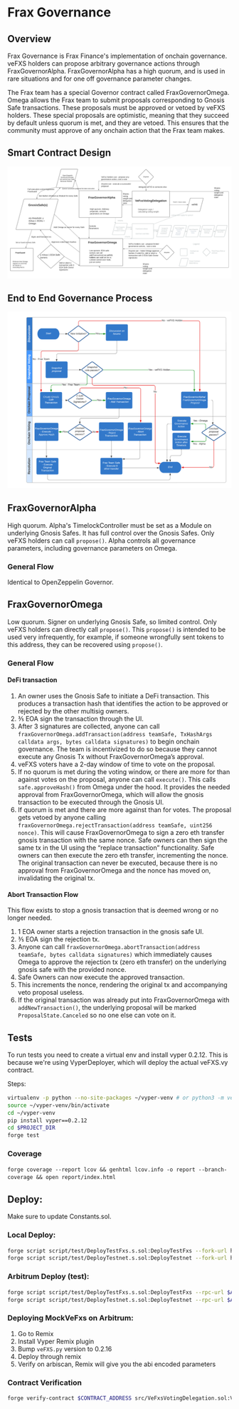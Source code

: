 # Frax Governance

## Overview

Frax Governance is Frax Finance's implementation of onchain governance. veFXS holders can propose arbitrary governance actions through FraxGovernorAlpha. FraxGovernorAlpha has a high quorum, and is used in rare situations and for one off governance parameter changes.

The Frax team has a special Governor contract called FraxGovernorOmega. Omega allows the Frax team to submit proposals corresponding to Gnosis Safe transactions. These proposals must be approved or vetoed by veFXS holders. These special proposals are optimistic, meaning that they succeed by default unless quorum is met, and they are vetoed. This ensures that the community must approve of any onchain action that the Frax team makes.

## Smart Contract Design

![Smart Contract Design](./frxGovSmartContractDesign.png "Smart Contract Design")

## End to End Governance Process

![End to End Governance Process](./frxGovSwimlanes.png "End to End Governance Process")

## FraxGovernorAlpha
High quorum. Alpha's TimelockController must be set as a Module on underlying Gnosis Safes. It has full control over the Gnosis Safes. Only veFXS holders can call `propose()`. Alpha controls all governance parameters, including governance parameters on Omega.

### General Flow
Identical to OpenZeppelin Governor.

## FraxGovernorOmega
Low quorum. Signer on underlying Gnosis Safe, so limited control. Only veFXS holders can directly call `propose()`. This `propose()` is intended to be used very infrequently, for example, if someone wrongfully sent tokens to this address, they can be recovered using `propose()`.

### General Flow
#### DeFi transaction
1. An owner uses the Gnosis Safe to initiate a DeFi transaction. This produces a transaction hash that identifies the action to be approved or rejected by the other multisig owners.
2. ⅗ EOA sign the transaction through the UI.
3. After 3 signatures are collected, anyone can call `fraxGovernorOmega.addTransaction(address teamSafe, TxHashArgs calldata args, bytes calldata signatures)` to begin onchain governance. The team is incentivized to do so because they cannot execute any Gnosis Tx without FraxGovernorOmega’s approval.
4. veFXS voters have a 2-day window of time to vote on the proposal.
5. If no quorum is met during the voting window, or there are more for than against votes on the proposal, anyone can call `execute()`. This calls `safe.approveHash()` from Omega under the hood. It provides the needed approval from FraxGovernorOmega, which will allow the gnosis transaction to be executed through the Gnosis UI.
6. If quorum is met and there are more against than for votes. The proposal gets vetoed by anyone calling `fraxGovernorOmega.rejectTransaction(address teamSafe, uint256 nonce)`. This will cause FraxGovernorOmega to sign a zero eth transfer gnosis transaction with the same nonce. Safe owners can then sign the same tx in the UI using the “replace transaction” functionality. Safe owners can then execute the zero eth transfer, incrementing the nonce. The original transaction can never be executed, because there is no approval from FraxGovernorOmega and the nonce has moved on, invalidating the original tx.

#### Abort Transaction Flow
This flow exists to stop a gnosis transaction that is deemed wrong or no longer needed.

1. 1 EOA owner starts a rejection transaction in the gnosis safe UI.
2. ⅗ EOA sign the rejection tx.
3. Anyone can call `fraxGovernorOmega.abortTransaction(address teamSafe, bytes calldata signatures)` which immediately causes Omega to approve the rejection tx (zero eth transfer) on the underlying gnosis safe with the provided nonce.
4. Safe Owners can now execute the approved transaction.
5. This increments the nonce, rendering the original tx and accompanying veto proposal useless.
6. If the original transaction was already put into FraxGovernorOmega with `addNewTransaction()`, the underlying proposal will be marked `ProposalState.Canceled` so no one else can vote on it.

## Tests
To run tests you need to create a virtual env and install vyper 0.2.12. This is because we're using VyperDeployer,
which will deploy the actual veFXS.vy contract.

Steps:
```bash
virtualenv -p python --no-site-packages ~/vyper-venv # or python3 -m venv ~/vyper-venv
source ~/vyper-venv/bin/activate
cd ~/vyper-venv
pip install vyper==0.2.12
cd $PROJECT_DIR
forge test
```

### Coverage
`forge coverage --report lcov && genhtml lcov.info -o report --branch-coverage && open report/index.html`

## Deploy:
Make sure to update Constants.sol.

### Local Deploy:
 ```bash
forge script script/test/DeployTestFxs.s.sol:DeployTestFxs --fork-url http://localhost:8545 --broadcast
forge script script/test/DeployTestnet.s.sol:DeployTestnet --fork-url http://localhost:8545 --broadcast
 ```

### Arbitrum Deploy (test):
```bash
forge script script/test/DeployTestFxs.s.sol:DeployTestFxs --rpc-url $ARBI_RPC_URL -vvvvv --verify --etherscan-api-key $ARBISCAN_KEY --verifier-url $ARBISCAN_API_URL
forge script script/test/DeployTestnet.s.sol:DeployTestnet --rpc-url $ARBI_RPC_URL -vvvvv --verify --etherscan-api-key $ARBISCAN_KEY --verifier-url $ARBISCAN_API_URL
```

### Deploying MockVeFxs on Arbitrum:
1. Go to Remix
2. Install Vyper Remix plugin
3. Bump `veFXS.py` version to 0.2.16
4. Deploy through remix
5. Verify on arbiscan, Remix will give you the abi encoded parameters

### Contract Verification
```bash
forge verify-contract $CONTRACT_ADDRESS src/VeFxsVotingDelegation.sol:VeFxsVotingDelegation --verifier-url $ARBISCAN_API_URL --etherscan-api-key $ARBISCAN_KEY --chain 42161 --constructor-args $CONSTRUCTOR_ARGS --show-standard-json-input
```
